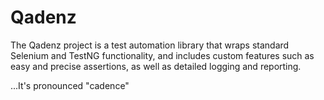 # Qadenz

The Qadenz project is a test automation library that wraps standard Selenium and TestNG functionality, and includes
custom features such as easy and precise assertions, as well as detailed logging and reporting.

...It's pronounced "cadence"
